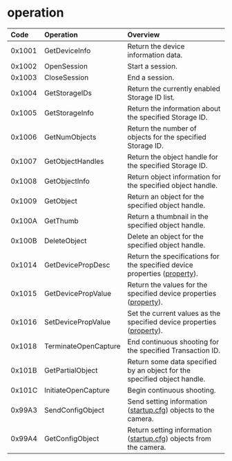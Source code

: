 # operation

| Code | Operation | Overview |
|:---|:---|:---|
| 0x1001 | GetDeviceInfo          | Return the device information data. |
| 0x1002 | OpenSession          | Start a session. |
| 0x1003 | CloseSession          | End a session. |
| 0x1004 | GetStorageIDs          | Return the currently enabled Storage ID list. |
| 0x1005 | GetStorageInfo          | Return the information about the specified Storage ID. |
| 0x1006 | GetNumObjects          | Return the number of objects for the specified Storage ID. |
| 0x1007 | GetObjectHandles          | Return the object handle for the specified Storage ID. |
| 0x1008 | GetObjectInfo          | Return object information for the specified object handle. |
| 0x1009 | GetObject          | Return an object for the specified object handle. |
| 0x100A | GetThumb          | Return a thumbnail in the specified object handle. |
| 0x100B | DeleteObject          | Delete an object for the specified object handle. |
| 0x1014 | GetDevicePropDesc          | Return the specifications for the specified device properties ([property](../property/Overview.md)). |
| 0x1015 | GetDevicePropValue          | Return the values for the specified device properties ([property](../property/Overview.md)). |
| 0x1016 | SetDevicePropValue          | Set the current values as the specified device properties ([property](../property/Overview.md)). |
| 0x1018 | TerminateOpenCapture          | End continuous shooting for the specified Transaction ID. |
| 0x101B | GetPartialObject          | Return some data specified by an object for the specified object handle. |
| 0x101C | InitiateOpenCapture          | Begin continuous shooting. |
| 0x99A3 | SendConfigObject          | Send setting information ([startup.cfg](../operation/ConfigFile.md)) objects to the camera. |
| 0x99A4 | GetConfigObject          | Return setting information ([startup.cfg](../operation/ConfigFile.md)) objects from the camera. |
